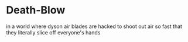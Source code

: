 Death-Blow
==========

in a world where dyson air blades are hacked to shoot out air so fast that they literally slice off everyone's hands
